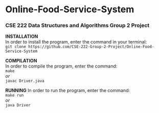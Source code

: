# Online-Food-Service-System
### CSE 222 Data Structures and Algorithms Group 2 Project

**INSTALLATION**  
In order to install the program, enter the command in your terminal:  
`git clone https://github.com/CSE-222-Group-2-Project/Online-Food-Service-System`

**COMPILATION**  
In order to compile the program, enter the command:  
`make`  
*or*  
`javac Driver.java`

**RUNNING**
In order to run the program, enter the command:  
`make run`  
*or*  
`java Driver`  



